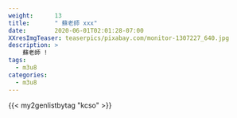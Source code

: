 ```yaml
---
weight:      13
title:       " 蘇老師 xxx"
date:        2020-06-01T02:01:28-07:00
XXresImgTeaser: teaserpics/pixabay.com/monitor-1307227_640.jpg
description: >
    蘇老師 !
tags:
  - m3u8
categories:
  - m3u8
---
```


{{< my2genlistbytag "kcso" >}}

